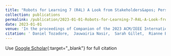 ```yaml
---
title: "Robots for Learning 7 (R4L) A Look from Stakeholders&apos; Perspective"
collection: publications
permalink: /publication/2023-01-01-Robots-for-Learning-7-R4L-A-Look-from-Stakeholders-Perspective
date: 2023-01-01
venue: 'In the proceedings of Companion of the 2023 ACM/IEEE International Conference on Human-Robot Interaction'
citation: ' Daniel Tozadore,  Jauwairia Nasir,  Sarah Gillet,  Rianne Berghe,  Arzu Guneysu,  Wafa Johal, &quot;Robots for Learning 7 (R4L) A Look from Stakeholders&amp;apos; Perspective.&quot; In the proceedings of Companion of the 2023 ACM/IEEE International Conference on Human-Robot Interaction, 2023.'
---
```

Use [Google Scholar](https://scholar.google.com/scholar?q=Robots+for+Learning+7+(R4L)+A+Look+from+Stakeholders&#x27;+Perspective){:target="_blank"} for full citation